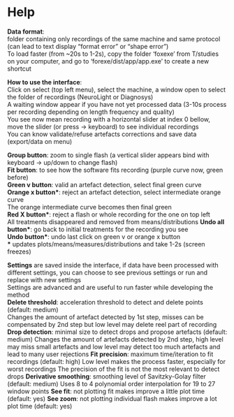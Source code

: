 # Help

__Data format__:   
folder containing only recordings of the same machine and same protocol (can lead to text display “format error” or “shape error”)  
To load faster (from ~20s to 1-2s), copy the folder ‘foxexe’ from T/studies on your computer, and go to ‘forexe/dist/app/app.exe’ to create a new shortcut  
  
__How to use the interface__:  
Click on select (top left menu), select the machine, a window open to select the folder of recordings (NeuroLight or Diagnosys)  
A waiting window appear if you have not yet processed data (3-10s process per recording depending on length frequency and quality)  
You see now mean recording with a horizontal slider at index 0 bellow, move the slider (or press -> keyboard) to see individual recordings  
You can know validate/refuse artefacts corrections and save data (export/data on menu)  
  
__Group button__: zoom to single flash (a vertical slider appears bind with keyboard -> up/down to change flash)  
__Fit button__: to see how the software fits recording (purple curve now, green before)  
__Green v button__: valid an artefact detection, select final green curve  
__Orange x button*__: reject an artefact detection, select intermediate orange curve  
The orange intermediate curve becomes then final green  
__Red X button*__: reject a flash or whole recording for the one on top left  
All treatments disappeared and removed from means/distributions 
__Undo all button*__: go back to initial treatments for the recording you see  
__Undo button*__: undo last click on green v or orange x button  
__*__ updates plots/means/measures/distributions and take 1-2s (screen freezes)  
  
__Settings__ are saved inside the interface, if data have been processed with different settings, you can choose to see previous settings or run and replace with new settings  
Settings are advanced and are useful to run faster while developing the method  
__Delete threshold__: acceleration threshold to detect and delete points (default: medium)  
Changes the amount of artefact detected by 1st step, misses can be compensated by 2nd step but low level may delete reel part of recording
__Drop detection__: minimal size to detect drops and propose artefacts (default: medium)
Changes the amount of artefacts detected by 2nd step, high level may miss small artefacts and low level may detect too much artefacts and lead to many user rejections
__Fit precision__: maximum time/iteration to fit recordings (default: high)
Low level makes the process faster, especially for worst recordings
The precision of the fit is not the most relevant to detect drops
__Derivative smoothing__: smoothing level of Savitzky-Golay filter (default: medium)
Uses 8 to 4 polynomial order interpolation for 19 to 27 window points
__See fit__: not plotting fit makes improve a little plot time (default: yes)
__See zoom__: not plotting individual flash makes improve a lot plot time (default: yes)
